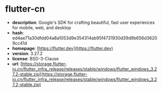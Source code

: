 # flutter-cn

- **description**: Google's SDK for crafting beautiful, fast user experiences for mobile, web, and desktop
- **hash**: ed4ae71a30dfdd04a8a1053d9e354314ab95f4731930d39d9b656d36209cc41d
- **homepage**: [https://flutter.dev](https://flutter.dev)
- **version**: 3.27.2
- **license**: BSD-3-Clause
- **url**: [https://storage.flutter-io.cn/flutter_infra_release/releases/stable/windows/flutter_windows_3.27.2-stable.zip](https://storage.flutter-io.cn/flutter_infra_release/releases/stable/windows/flutter_windows_3.27.2-stable.zip)

